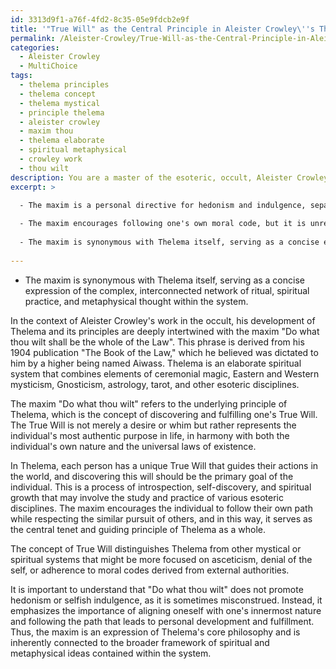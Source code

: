 ```yaml
---
id: 3313d9f1-a76f-4fd2-8c35-05e9fdcb2e9f
title: '"True Will" as the Central Principle in Aleister Crowley\''s Thelema System'
permalink: /Aleister-Crowley/True-Will-as-the-Central-Principle-in-Aleister-Crowleys-Thelema-System/
categories:
  - Aleister Crowley
  - MultiChoice
tags:
  - thelema principles
  - thelema concept
  - thelema mystical
  - principle thelema
  - aleister crowley
  - maxim thou
  - thelema elaborate
  - spiritual metaphysical
  - crowley work
  - thou wilt
description: You are a master of the esoteric, occult, Aleister Crowley and education, you have written many textbooks on the subject. Respond to the multiple choice question first with the answer, then, fully explain the context of your rational, reasoning, and chain of thought in coming to the determination you have for that answer. Explain related concepts, formulas, or historical context relevant to this conclusion, giving a lesson on the topic to explain the reasoning afterwards.
excerpt: >

  - The maxim is a personal directive for hedonism and indulgence, separate from the greater spiritual philosophy of Thelema.
  
  - The maxim encourages following one's own moral code, but it is unrelated to the central tenets of Thelema.
  
  - The maxim is synonymous with Thelema itself, serving as a concise expression of the complex, interconnected network of ritual, spiritual practice, and metaphysical thought within the system.
  
---
```

- The maxim is synonymous with Thelema itself, serving as a concise expression of the complex, interconnected network of ritual, spiritual practice, and metaphysical thought within the system.

In the context of Aleister Crowley's work in the occult, his development of Thelema and its principles are deeply intertwined with the maxim "Do what thou wilt shall be the whole of the Law". This phrase is derived from his 1904 publication "The Book of the Law," which he believed was dictated to him by a higher being named Aiwass. Thelema is an elaborate spiritual system that combines elements of ceremonial magic, Eastern and Western mysticism, Gnosticism, astrology, tarot, and other esoteric disciplines.

The maxim "Do what thou wilt" refers to the underlying principle of Thelema, which is the concept of discovering and fulfilling one's True Will. The True Will is not merely a desire or whim but rather represents the individual's most authentic purpose in life, in harmony with both the individual's own nature and the universal laws of existence.

In Thelema, each person has a unique True Will that guides their actions in the world, and discovering this will should be the primary goal of the individual. This is a process of introspection, self-discovery, and spiritual growth that may involve the study and practice of various esoteric disciplines. The maxim encourages the individual to follow their own path while respecting the similar pursuit of others, and in this way, it serves as the central tenet and guiding principle of Thelema as a whole.

The concept of True Will distinguishes Thelema from other mystical or spiritual systems that might be more focused on asceticism, denial of the self, or adherence to moral codes derived from external authorities.

It is important to understand that "Do what thou wilt" does not promote hedonism or selfish indulgence, as it is sometimes misconstrued. Instead, it emphasizes the importance of aligning oneself with one's innermost nature and following the path that leads to personal development and fulfillment. Thus, the maxim is an expression of Thelema's core philosophy and is inherently connected to the broader framework of spiritual and metaphysical ideas contained within the system.
